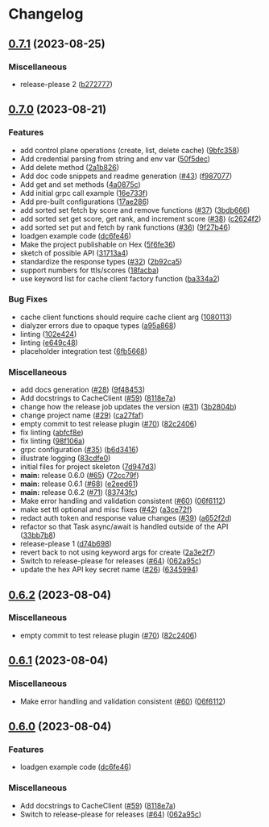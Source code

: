 # Changelog

## [0.7.1](https://github.com/nand4011/client-sdk-elixir/compare/v0.7.0...v0.7.1) (2023-08-25)


### Miscellaneous

* release-please 2 ([b272777](https://github.com/nand4011/client-sdk-elixir/commit/b272777589f3fdbf9fed9d815dbb23313d8c98bb))

## [0.7.0](https://github.com/nand4011/client-sdk-elixir/compare/v0.6.2...v0.7.0) (2023-08-21)


### Features

* add control plane operations (create, list, delete cache) ([9bfc358](https://github.com/nand4011/client-sdk-elixir/commit/9bfc3580d02136d9ed34eaa3fcd296597de01182))
* Add credential parsing from string and env var ([50f5dec](https://github.com/nand4011/client-sdk-elixir/commit/50f5dec7359d99ba15e31cf130b2b66916daaf29))
* Add delete method ([2a1b826](https://github.com/nand4011/client-sdk-elixir/commit/2a1b8261816328ded777b9cedd1148ab6c0cc173))
* Add doc code snippets and readme generation ([#43](https://github.com/nand4011/client-sdk-elixir/issues/43)) ([f987077](https://github.com/nand4011/client-sdk-elixir/commit/f9870774c53ca618842e202aaf831fd2a692733d))
* Add get and set methods ([4a0875c](https://github.com/nand4011/client-sdk-elixir/commit/4a0875ce684b272392bdc12736b5f85d812d6fb7))
* Add initial grpc call example ([16e733f](https://github.com/nand4011/client-sdk-elixir/commit/16e733fe64eb632ad64ed5b1cc85c372b51090ca))
* Add pre-built configurations ([17ae286](https://github.com/nand4011/client-sdk-elixir/commit/17ae286a11a0028e5af9ff5a16b6b2c8dbd6ad4e))
* add sorted set fetch by score and remove functions ([#37](https://github.com/nand4011/client-sdk-elixir/issues/37)) ([3bdb666](https://github.com/nand4011/client-sdk-elixir/commit/3bdb6664feedf7cdbe4972bbb418db217cde63ad))
* add sorted set get score, get rank, and increment score ([#38](https://github.com/nand4011/client-sdk-elixir/issues/38)) ([c2624f2](https://github.com/nand4011/client-sdk-elixir/commit/c2624f26edff279cb26c5de80225c7c9719a0d56))
* add sorted set put and fetch by rank functions ([#36](https://github.com/nand4011/client-sdk-elixir/issues/36)) ([9f27b46](https://github.com/nand4011/client-sdk-elixir/commit/9f27b46edc766482b0fbc81620a3663e967acce4))
* loadgen example code ([dc6fe46](https://github.com/nand4011/client-sdk-elixir/commit/dc6fe467c293b0e31800cedf0f735a2e2113c1bb))
* Make the project publishable on Hex ([5f6fe36](https://github.com/nand4011/client-sdk-elixir/commit/5f6fe36b356a001698b1a046db42229df43b76c1))
* sketch of possible API ([31713a4](https://github.com/nand4011/client-sdk-elixir/commit/31713a43ea03355d7dbdb88f7b1aa19829912a0b))
* standardize the response types ([#32](https://github.com/nand4011/client-sdk-elixir/issues/32)) ([2b92ca5](https://github.com/nand4011/client-sdk-elixir/commit/2b92ca53d417d7cca3e3f33675be9a548c217d68))
* support numbers for ttls/scores ([18facba](https://github.com/nand4011/client-sdk-elixir/commit/18facba9b8ce8e57f7a98efc8cee4c2099d00b2b))
* use keyword list for cache client factory function ([ba334a2](https://github.com/nand4011/client-sdk-elixir/commit/ba334a227ae01d198f622f4628136a10c417c74b))


### Bug Fixes

* cache client functions should require cache client arg ([1080113](https://github.com/nand4011/client-sdk-elixir/commit/1080113bf6b2fa26329772855a24a09493f4f1c6))
* dialyzer errors due to opaque types ([a95a868](https://github.com/nand4011/client-sdk-elixir/commit/a95a868e94f61919805ab82bb08073dea83c1161))
* linting ([102e424](https://github.com/nand4011/client-sdk-elixir/commit/102e42429d6497b5ce8d92bf662702c94c8dbaa1))
* linting ([e649c48](https://github.com/nand4011/client-sdk-elixir/commit/e649c481c9dbef5e10da3e9b0d512e52ea186cfe))
* placeholder integration test ([6fb5668](https://github.com/nand4011/client-sdk-elixir/commit/6fb5668ff30f1bc407c1f45c7c1d9e8a25c631d4))


### Miscellaneous

* add docs generation ([#28](https://github.com/nand4011/client-sdk-elixir/issues/28)) ([9f48453](https://github.com/nand4011/client-sdk-elixir/commit/9f48453e1efd2bc27acfec3fdd0980f8b5af6dd4))
* Add docstrings to CacheClient ([#59](https://github.com/nand4011/client-sdk-elixir/issues/59)) ([8118e7a](https://github.com/nand4011/client-sdk-elixir/commit/8118e7a6316bb561cd2b6de978cda7ba019b5827))
* change how the release job updates the version ([#31](https://github.com/nand4011/client-sdk-elixir/issues/31)) ([3b2804b](https://github.com/nand4011/client-sdk-elixir/commit/3b2804b446fee4558e1cd2d039dd2402d77c0115))
* change project name ([#29](https://github.com/nand4011/client-sdk-elixir/issues/29)) ([ca27faf](https://github.com/nand4011/client-sdk-elixir/commit/ca27faf62b2606c0b93de2f526c019106fb3e64c))
* empty commit to test release plugin ([#70](https://github.com/nand4011/client-sdk-elixir/issues/70)) ([82c2406](https://github.com/nand4011/client-sdk-elixir/commit/82c24062ffb2bd4e63da6c05e24f677ea4750a6b))
* fix linting ([abfcf8e](https://github.com/nand4011/client-sdk-elixir/commit/abfcf8e35534e9658e23ea89c616ea14fe0b80a6))
* fix linting ([98f106a](https://github.com/nand4011/client-sdk-elixir/commit/98f106ac73cf90179a4d340071cd038bc5dbeead))
* grpc configuration ([#35](https://github.com/nand4011/client-sdk-elixir/issues/35)) ([b6d3416](https://github.com/nand4011/client-sdk-elixir/commit/b6d3416647e97177458c0c52cf4faf72926ac70c))
* illustrate logging ([83cdfe0](https://github.com/nand4011/client-sdk-elixir/commit/83cdfe027a6c5eef00cbebd852e2721fc6e73c6a))
* initial files for project skeleton ([7d947d3](https://github.com/nand4011/client-sdk-elixir/commit/7d947d3334a708926544966dacdde2de0e76a3ef))
* **main:** release 0.6.0 ([#65](https://github.com/nand4011/client-sdk-elixir/issues/65)) ([72cc79f](https://github.com/nand4011/client-sdk-elixir/commit/72cc79f6f103b5c64c52240073adc6be8d49672d))
* **main:** release 0.6.1 ([#68](https://github.com/nand4011/client-sdk-elixir/issues/68)) ([e2eed61](https://github.com/nand4011/client-sdk-elixir/commit/e2eed618125c39df556dcaa43791d711b5f815ad))
* **main:** release 0.6.2 ([#71](https://github.com/nand4011/client-sdk-elixir/issues/71)) ([83743fc](https://github.com/nand4011/client-sdk-elixir/commit/83743fc6dce134782259586ea1a45ac26c801f4c))
* Make error handling and validation consistent ([#60](https://github.com/nand4011/client-sdk-elixir/issues/60)) ([06f6112](https://github.com/nand4011/client-sdk-elixir/commit/06f6112de4225542570c95d85b88a557b7359182))
* make set ttl optional and misc fixes ([#42](https://github.com/nand4011/client-sdk-elixir/issues/42)) ([a3ce72f](https://github.com/nand4011/client-sdk-elixir/commit/a3ce72ff2a82884f4eb000b6664d9dbd80f796f7))
* redact auth token and response value changes ([#39](https://github.com/nand4011/client-sdk-elixir/issues/39)) ([a652f2d](https://github.com/nand4011/client-sdk-elixir/commit/a652f2d53ea27006ad8c807e774cd132fef6f873))
* refactor so that Task async/await is handled outside of the API ([33bb7b8](https://github.com/nand4011/client-sdk-elixir/commit/33bb7b8478020aa03321b69e001f2728df185710))
* release-please 1 ([d74b698](https://github.com/nand4011/client-sdk-elixir/commit/d74b698a924d4bd5a034d8d99175490d6dea8707))
* revert back to not using keyword args for create ([2a3e2f7](https://github.com/nand4011/client-sdk-elixir/commit/2a3e2f73af4e75b6d7709d863038c5d861145ecb))
* Switch to release-please for releases ([#64](https://github.com/nand4011/client-sdk-elixir/issues/64)) ([062a95c](https://github.com/nand4011/client-sdk-elixir/commit/062a95c1edf88d77a852d3fa839d8a98794302ed))
* update the hex API key secret name ([#26](https://github.com/nand4011/client-sdk-elixir/issues/26)) ([6345994](https://github.com/nand4011/client-sdk-elixir/commit/634599411b151dd8d2d8db29ca0ee1f02d07d79c))

## [0.6.2](https://github.com/momentohq/client-sdk-elixir/compare/v0.6.1...v0.6.2) (2023-08-04)


### Miscellaneous

* empty commit to test release plugin ([#70](https://github.com/momentohq/client-sdk-elixir/issues/70)) ([82c2406](https://github.com/momentohq/client-sdk-elixir/commit/82c24062ffb2bd4e63da6c05e24f677ea4750a6b))

## [0.6.1](https://github.com/momentohq/client-sdk-elixir/compare/v0.6.0...v0.6.1) (2023-08-04)


### Miscellaneous

* Make error handling and validation consistent ([#60](https://github.com/momentohq/client-sdk-elixir/issues/60)) ([06f6112](https://github.com/momentohq/client-sdk-elixir/commit/06f6112de4225542570c95d85b88a557b7359182))

## [0.6.0](https://github.com/momentohq/client-sdk-elixir/compare/v0.5.0...v0.6.0) (2023-08-04)


### Features

* loadgen example code ([dc6fe46](https://github.com/momentohq/client-sdk-elixir/commit/dc6fe467c293b0e31800cedf0f735a2e2113c1bb))


### Miscellaneous

* Add docstrings to CacheClient ([#59](https://github.com/momentohq/client-sdk-elixir/issues/59)) ([8118e7a](https://github.com/momentohq/client-sdk-elixir/commit/8118e7a6316bb561cd2b6de978cda7ba019b5827))
* Switch to release-please for releases ([#64](https://github.com/momentohq/client-sdk-elixir/issues/64)) ([062a95c](https://github.com/momentohq/client-sdk-elixir/commit/062a95c1edf88d77a852d3fa839d8a98794302ed))
